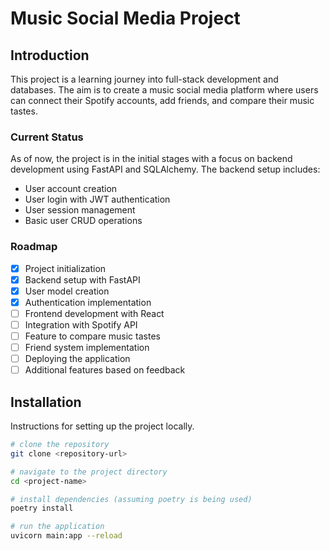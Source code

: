 # Music Social Media Project

## Introduction
This project is a learning journey into full-stack development and databases. The aim is to create a music social media platform where users can connect their Spotify accounts, add friends, and compare their music tastes.

### Current Status
As of now, the project is in the initial stages with a focus on backend development using FastAPI and SQLAlchemy. The backend setup includes:

- User account creation
- User login with JWT authentication
- User session management
- Basic user CRUD operations

### Roadmap

- [x] Project initialization
- [x] Backend setup with FastAPI
- [x] User model creation
- [x] Authentication implementation
- [ ] Frontend development with React
- [ ] Integration with Spotify API
- [ ] Feature to compare music tastes
- [ ] Friend system implementation
- [ ] Deploying the application
- [ ] Additional features based on feedback

## Installation

Instructions for setting up the project locally.

```bash
# clone the repository
git clone <repository-url>

# navigate to the project directory
cd <project-name>

# install dependencies (assuming poetry is being used)
poetry install

# run the application
uvicorn main:app --reload
